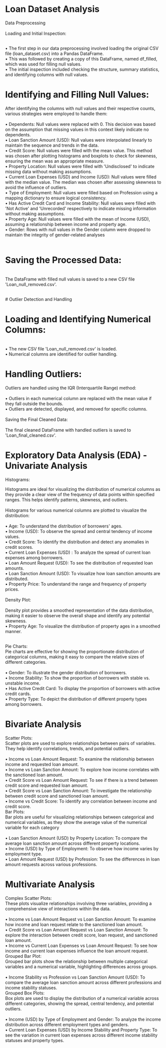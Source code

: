 # Loan Dataset Analysis<br>
Data Preprocessing<br>
<br>Loading and Initial Inspection:

<br>•	The first step in our data preprocessing involved loading the original CSV file (loan_dataset.csv) into a Pandas DataFrame.
<br>•	This was followed by creating a copy of this DataFrame,  named df_filled, which was used for filling null values. 
<br>•	The initial inspection included checking the structure, summary statistics, and identifying columns with null values.

# Identifying and Filling Null Values:<br>

After identifying the columns with null values and their respective counts, various strategies were employed to handle them:<br>
<br>•	Dependents: Null values were replaced with 0. This decision was based on the assumption that missing values in this context likely indicate no dependents.
<br>•	Loan Sanction Amount (USD): Null values were interpolated linearly to maintain the sequence and trends in the data.
<br>•	Credit Score: Null values were filled with the mean value. This method was chosen after plotting histograms and boxplots to check for skewness, ensuring the mean was an appropriate measure.
<br>•	Property Location: Null values were filled with 'Undisclosed' to indicate missing data without making assumptions.
<br>•	Current Loan Expenses (USD) and Income (USD): Null values were filled with the median value. The median was chosen after assessing skewness to avoid the influence of outliers.
<br>•	Type of Employment: Null values were filled based on Profession using a mapping dictionary to ensure logical consistency.
<br>•	Has Active Credit Card and Income Stability: Null values were filled with 'Not Active' and 'Unrecorded' respectively to indicate missing information without making assumptions.
<br>•	Property Age: Null values were filled with the mean of Income (USD), assuming a relationship between income and property age.
<br>•	Gender: Rows with null values in the Gender column were dropped to maintain the integrity of gender-related analyses
<br>
<br>

# Saving the Processed Data:<br>
<br>The DataFrame with filled null values is saved to a new CSV file 'Loan_null_removed.csv'.<br>

<br>
# Outlier Detection and Handling

# Loading and Identifying Numerical Columns:<br>

<br>•	The new CSV file 'Loan_null_removed.csv' is loaded.
<br>•	Numerical columns are identified for outlier handling.

# Handling Outliers:<br>
Outliers are handled using the IQR (Interquartile Range) method:<br>
<br>•	Outliers in each numerical column are replaced with the mean value if they fall outside the bounds.
<br>•	Outliers are detected, displayed, and removed for specific columns.
<br>
<br>
Saving the Final Cleaned Data:<br>
<br>The final cleaned DataFrame with handled outliers is saved to 'Loan_final_cleaned.csv'.
<br>

# Exploratory Data Analysis (EDA) - Univariate Analysis<br>

Histograms:<br>

Histograms are ideal for visualizing the distribution of numerical columns as they provide a clear view of the frequency of data points within specified ranges. This helps identify patterns, skewness, and outliers.<br>
<br>Histograms for various numerical columns are plotted to visualize the distribution:<br>
<br>•	Age: To understand the distribution of borrowers' ages.
<br>•	Income (USD): To observe the spread and central tendency of income values.
<br>•	Credit Score: To identify the distribution and detect any anomalies in credit scores.
<br>•	Current Loan Expenses (USD) : To analyze the spread of current loan expenses among borrowers.
<br>•	Loan Amount Request (USD): To see the distribution of requested loan amounts.
<br>•	Loan Sanction Amount (USD): To visualize how loan sanction amounts are distributed.
<br>•	Property Price: To understand the range and frequency of property prices.
<br>
<br>Density Plot:<br>
<br>Density plot provides a smoothed representation of the data distribution, making it easier to observe the overall shape and identify any potential skewness.
<br>•	Property Age: To visualize the distribution of property ages in a smoothed manner.

<br>Pie Charts:<br>
Pie charts are effective for showing the proportionate distribution of categorical columns, making it easy to compare the relative sizes of different categories.<br>
<br>•	Gender: To illustrate the gender distribution of borrowers.
<br>•	Income Stability: To show the proportion of borrowers with stable vs. unstable income.
<br>•	Has Active Credit Card: To display the proportion of borrowers with active credit cards.
<br>• Property Type: To depict the distribution of different property types among borrowers.

# Bivariate Analysis<br>
Scatter Plots:<br>
Scatter plots are used to explore relationships between pairs of variables. They help identify correlations, trends, and potential outliers.<br>
<br>•	Income vs Loan Amount Request: To examine the relationship between income and requested loan amount.
<br>•	Income vs Loan Sanction Amount: To explore how income correlates with the sanctioned loan amount.
<br>•	Credit Score vs Loan Amount Request: To see if there is a trend between credit score and requested loan amount.
<br>•	Credit Score vs Loan Sanction Amount: To investigate the relationship between credit score and sanctioned loan amount.
<br>•	Income vs Credit Score: To identify any correlation between income and credit score.
<br>
Bar Plots:<br>
Bar plots are useful for visualizing relationships between categorical and numerical variables, as they show the average value of the numerical variable for each category<br>
<br>•	Loan Sanction Amount (USD) by Property Location: To compare the average loan sanction amount across different property locations.
<br>•	Income (USD) by Type of Employment: To observe how income varies by employment type.
<br>•	Loan Amount Request (USD) by Profession: To see the differences in loan amount requests across various professions.

# Multivariate Analysis<br>
Complex Scatter Plots:<br>
These plots visualize relationships involving three variables, providing a comprehensive view of interactions within the data.<br>
<br>•	Income vs Loan Amount Request vs Loan Sanction Amount: To examine how income and loan request relate to the sanctioned loan amount.
<br>•	Credit Score vs Loan Amount Request vs Loan Sanction Amount: To explore the interaction between credit score, loan request, and sanctioned loan amount.
<br>•	Income vs Current Loan Expenses vs Loan Amount Request: To see how income and current loan expenses influence the loan amount request.
<br>
Grouped Bar Plot:<br>
Grouped bar plots show the relationship between multiple categorical variables and a numerical variable, highlighting differences across groups.<br>
<br>•	Income Stability vs Profession vs Loan Sanction Amount (USD): To compare the average loan sanction amount across different professions and income stability statuses.
<br>
Grouped Box Plots:<br>
Box plots are used to display the distribution of a numerical variable across different categories, showing the spread, central tendency, and potential outliers.<br>
<br>•	Income (USD) by Type of Employment and Gender: To analyze the income distribution across different employment types and genders.
<br>•	Current Loan Expenses (USD) by Income Stability and Property Type: To see the variation in current loan expenses across different income stability statuses and property types.

